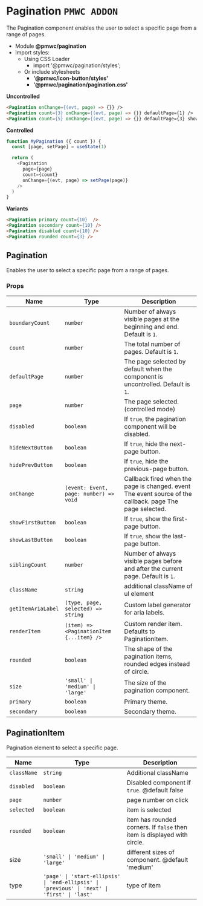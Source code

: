 # Pagination `PMWC ADDON`

The Pagination component enables the user to select a specific page from a range of pages.

- Module **@pmwc/pagination**
- Import styles:
  - Using CSS Loader
    - import '@pmwc/pagination/styles';
  - Or include stylesheets
    - **'@pmwc/icon-button/styles'**
    - **'@pmwc/pagination/pagination.css'**

**Uncontrolled**

```html
<Pagination onChange={(evt, page) => {}} />
<Pagination count={3} onChange={(evt, page) => {}} defaultPage={1} />
<Pagination count={5} onChange={(evt, page) => {}} defaultPage={3} showFirstButton showLastButton />
```

**Controlled**

```js
function MyPagination ({ count }) {
  const [page, setPage] = useState(1)

  return (
    <Pagination
      page={page}
      count={count}
      onChange={(evt, page) => setPage(page)}
    />
  )
}
```

**Variants**

```html
<Pagination primary count={10}  />
<Pagination secondary count={10} />
<Pagination disabled count={10} />
<Pagination rounded count={3} />
```

## Pagination
Enables the user to select a specific page from a range of pages.

### Props

| Name | Type | Description |
|------|------|-------------|
| `boundaryCount` | `number` | Number of always visible pages at the beginning and end. Default is `1`. |
| `count` | `number` | The total number of pages. Default is `1`. |
| `defaultPage` | `number` | The page selected by default when the component is uncontrolled. Default is `1`. |
| `page` | `number` | The page selected. (controlled mode) |
| `disabled` | `boolean` | If `true`, the pagination component will be disabled. |
| `hideNextButton` | `boolean` | If `true`, hide the next-page button. |
| `hidePrevButton` | `boolean` | If `true`, hide the previous-page button. |
| `onChange` | `(event: Event, page: number) => void` | Callback fired when the page is changed. event The event source of the callback. page The page selected. |
| `showFirstButton` | `boolean` | If `true`, show the first-page button. |
| `showLastButton` | `boolean` | If `true`, show the last-page button. |
| `siblingCount` | `number` | Number of always visible pages before and after the current page. Default is `1`. |
| `className` | `string` | additional className of ul element |
| `getItemAriaLabel` | `(type, page, selected) => string` | Custom label generator for aria labels. |
| `renderItem` | `(item) => <PaginationItem {...item} />` | Custom render item. Defaults to PaginationItem. |
| `rounded` | `boolean` | The shape of the pagination items, rounded edges instead of circle. |
| `size` | `'small' \| 'medium' \| 'large'` | The size of the pagination component.
| `primary` | `boolean` | Primary theme. |
| `secondary` | `boolean` | Secondary theme. |

## PaginationItem
Pagination element to select a specific page.

| Name | Type | Description |
|------|------|-------------|
| `className` | `string` | Additional className |
| `disabled` | `boolean` | Disabled component if `true`. @default false |
| `page` | `number` | page number on click
| `selected` | `boolean` | item is selected
| `rounded` | `boolean` | item has rounded corners. If `false` then item is displayed with circle.
| size | `'small' \| 'medium' \| 'large'` | different sizes of component. @default 'medium' |
| type | `'page' \| 'start-ellipsis' \| 'end-ellipsis' \| 'previous' \| 'next' \| 'first' \| 'last'` | type of item |
